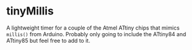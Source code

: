 # tinyMillis

A lightweight timer for a couple of the Atmel ATtiny chips that mimics `millis()` from Arduino. Probably only going to include the ATtiny84 and ATtiny85 but feel free to add to it.